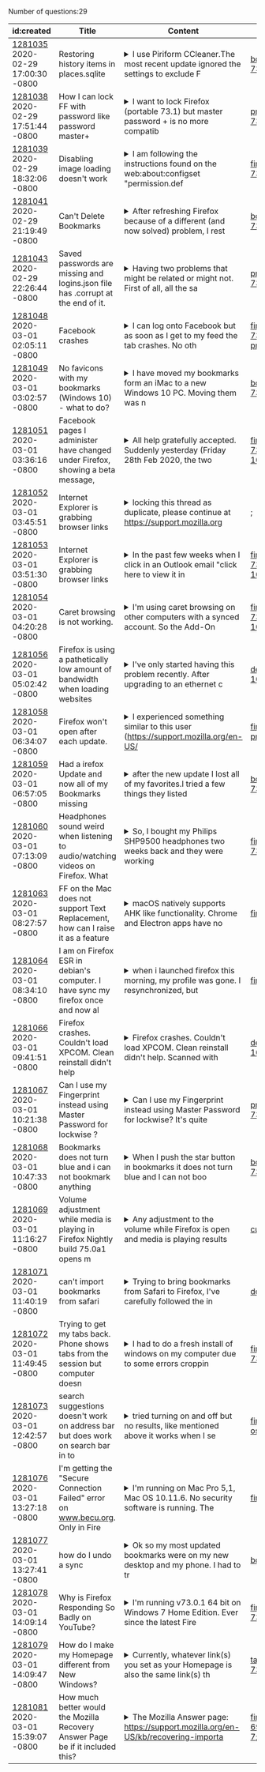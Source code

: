 Number of questions:29

| id:created | Title | Content | Tags |
| --- | --- | --- | --- |
| [1281035](https://support.mozilla.org/questions/1281035)<br>2020-02-29 17:00:30 -0800 | Restoring history items in places.sqlite |<details><summary>I use Piriform CCleaner.The most recent update ignored the settings to exclude F</summary>irefox and cleared my History.I do have a backup but it isn't recent as I'd like.I did have a look at the places.sqlite file with an editor - interestingly all the history is still there. So how is...</details> | [bookmarks](https://support.mozilla.org/en-US/questions/firefox?tagged=bookmarks);[firefox-730](https://support.mozilla.org/en-US/questions/firefox?tagged=firefox-730);[desktop](https://support.mozilla.org/en-US/questions/firefox?tagged=desktop);[windows-10](https://support.mozilla.org/en-US/questions/firefox?tagged=windows-10);|
| [1281038](https://support.mozilla.org/questions/1281038)<br>2020-02-29 17:51:44 -0800 | How I can lock FF with password like password master+ |<details><summary>I want to lock Firefox (portable 73.1) but master password + is no more compatib</summary>le .. How I can do it ? I tried the xiaoxiao github script but it seem working only with full version and I have portable ...</details> | [privacy-and-security_1](https://support.mozilla.org/en-US/questions/firefox?tagged=privacy-and-security_1);[firefox-730](https://support.mozilla.org/en-US/questions/firefox?tagged=firefox-730);[desktop](https://support.mozilla.org/en-US/questions/firefox?tagged=desktop);[windows-10](https://support.mozilla.org/en-US/questions/firefox?tagged=windows-10);|
| [1281039](https://support.mozilla.org/questions/1281039)<br>2020-02-29 18:32:06 -0800 | Disabling image loading doesn't work |<details><summary>I am following the instructions found on the web:about:configset "permission.def</summary>ault.image" to 2reload pages or restart FireFoxbut images loading is not disabled.</details> | [firefox-730](https://support.mozilla.org/en-US/questions/firefox?tagged=firefox-730);[firefox-7301](https://support.mozilla.org/en-US/questions/firefox?tagged=firefox-7301);[customize](https://support.mozilla.org/en-US/questions/firefox?tagged=customize);[desktop](https://support.mozilla.org/en-US/questions/firefox?tagged=desktop);[mac-os](https://support.mozilla.org/en-US/questions/firefox?tagged=mac-os);|
| [1281041](https://support.mozilla.org/questions/1281041)<br>2020-02-29 21:19:49 -0800 | Can't Delete Bookmarks |<details><summary>After refreshing Firefox because of a different (and now solved) problem, I rest</summary>ored my Old Firefox Data to recover my customization settings. The problem from before remained solved as well, so don't worry about that. The only problem is that now, for whatever reason, I can't de...</details> | [bookmarks](https://support.mozilla.org/en-US/questions/firefox?tagged=bookmarks);[firefox-730](https://support.mozilla.org/en-US/questions/firefox?tagged=firefox-730);[firefox-7301](https://support.mozilla.org/en-US/questions/firefox?tagged=firefox-7301);[desktop](https://support.mozilla.org/en-US/questions/firefox?tagged=desktop);[windows-10](https://support.mozilla.org/en-US/questions/firefox?tagged=windows-10);|
| [1281043](https://support.mozilla.org/questions/1281043)<br>2020-02-29 22:26:44 -0800 | Saved passwords are missing and logins.json file has .corrupt at the end of it.  |<details><summary>Having two problems that might be related or might not. First of all, all the sa</summary>ved email logins are still there and still autofill in, but the passwords don't show up in the autofill anymore. Also, am seeing something called firefox lockwise for the first time and seeing 0 saved...</details> | [privacy-and-security_1](https://support.mozilla.org/en-US/questions/firefox?tagged=privacy-and-security_1);[firefox-730](https://support.mozilla.org/en-US/questions/firefox?tagged=firefox-730);[desktop](https://support.mozilla.org/en-US/questions/firefox?tagged=desktop);[windows-7](https://support.mozilla.org/en-US/questions/firefox?tagged=windows-7);|
| [1281048](https://support.mozilla.org/questions/1281048)<br>2020-03-01 02:05:11 -0800 | Facebook crashes |<details><summary>I can log onto Facebook but as soon as I get to my feed the tab crashes.  No oth</summary>er site but Facebook is causing this to happen.  I've submitted the crash reports but that is it.  Viewed it afterward but I can't make heads or tails of what it's saying.  The tab crashes in "safe mo...</details> | [firefox-730](https://support.mozilla.org/en-US/questions/firefox?tagged=firefox-730);[firefox-7301](https://support.mozilla.org/en-US/questions/firefox?tagged=firefox-7301);[desktop](https://support.mozilla.org/en-US/questions/firefox?tagged=desktop);[fix-problems](https://support.mozilla.org/en-US/questions/firefox?tagged=fix-problems);[windows-10](https://support.mozilla.org/en-US/questions/firefox?tagged=windows-10);|
| [1281049](https://support.mozilla.org/questions/1281049)<br>2020-03-01 03:02:57 -0800 | No favicons with my bookmarks (Windows 10) - what to do? |<details><summary>I have moved my bookmarks form an iMac to a new Windows 10 PC. Moving them was n</summary>ot a problem.But they have lost their favicons and now all have a grey globe as the only symbol.Very annoying.I had hoped that I could bring back the favicons one by one by using each bookmark.Bu...</details> | [bookmarks](https://support.mozilla.org/en-US/questions/firefox?tagged=bookmarks);[firefox-730](https://support.mozilla.org/en-US/questions/firefox?tagged=firefox-730);[firefox-7301](https://support.mozilla.org/en-US/questions/firefox?tagged=firefox-7301);[desktop](https://support.mozilla.org/en-US/questions/firefox?tagged=desktop);[windows-10](https://support.mozilla.org/en-US/questions/firefox?tagged=windows-10);|
| [1281051](https://support.mozilla.org/questions/1281051)<br>2020-03-01 03:36:16 -0800 | Facebook pages I administer have changed under Firefox, showing a beta message,  |<details><summary>All help gratefully accepted.  Suddenly yesterday (Friday 28th Feb 2020, the two</summary> Facebook community pages I administer suddenly started looking like the attached screenshot with the message about "beta" in the bottom left.  I am using a desktop, Windows 10 and Firefox as my brows...</details> | [firefox-730](https://support.mozilla.org/en-US/questions/firefox?tagged=firefox-730);[websites](https://support.mozilla.org/en-US/questions/firefox?tagged=websites);[desktop](https://support.mozilla.org/en-US/questions/firefox?tagged=desktop);[windows-10](https://support.mozilla.org/en-US/questions/firefox?tagged=windows-10);|
| [1281052](https://support.mozilla.org/questions/1281052)<br>2020-03-01 03:45:51 -0800 | Internet Explorer is grabbing browser links |<details><summary>locking this thread as duplicate, please continue at https://support.mozilla.org</summary>/en-US/que.../1281053In recent weeks, clicking on an Outlook email which says "click here to view it in a web browser"  loads up Internet Explorer. It used to be Firefox which provided the web page....</details> | ;|
| [1281053](https://support.mozilla.org/questions/1281053)<br>2020-03-01 03:51:30 -0800 | Internet Explorer is grabbing browser links |<details><summary>In the past few weeks when I click in an Outlook email "click here to view it in</summary> a web browser", the page is opened by Internet Explorer.  It used to be Firefox.How can I clear out IE?  Firefox is listed as the default browser.Interestingly when I posted the question, the cont...</details> | [firefox-730](https://support.mozilla.org/en-US/questions/firefox?tagged=firefox-730);[firefox-7301](https://support.mozilla.org/en-US/questions/firefox?tagged=firefox-7301);[customize](https://support.mozilla.org/en-US/questions/firefox?tagged=customize);[desktop](https://support.mozilla.org/en-US/questions/firefox?tagged=desktop);[windows-10](https://support.mozilla.org/en-US/questions/firefox?tagged=windows-10);|
| [1281054](https://support.mozilla.org/questions/1281054)<br>2020-03-01 04:20:28 -0800 | Caret browsing is not working. |<details><summary>I'm using caret browsing on other computers with a synced account. So the Add-On</summary>s are the same. But on my laptop its not working.I resetted firefox. I reinstalled it. Still not working.Any ideas?</details> | [firefox-730](https://support.mozilla.org/en-US/questions/firefox?tagged=firefox-730);[customize](https://support.mozilla.org/en-US/questions/firefox?tagged=customize);[desktop](https://support.mozilla.org/en-US/questions/firefox?tagged=desktop);[windows-10](https://support.mozilla.org/en-US/questions/firefox?tagged=windows-10);|
| [1281056](https://support.mozilla.org/questions/1281056)<br>2020-03-01 05:02:42 -0800 | Firefox is using a pathetically low amount of bandwidth when loading websites |<details><summary>I've only started having this problem recently. After upgrading to an ethernet c</summary>able and getting much faster internet speeds (around 70mbps on the speed test), I've noticed that for whatever reason, Firefox is actually running slower than it did when I had worse internet connecti...</details> | [desktop](https://support.mozilla.org/en-US/questions/firefox?tagged=desktop);[fix-problems](https://support.mozilla.org/en-US/questions/firefox?tagged=fix-problems);[windows-10](https://support.mozilla.org/en-US/questions/firefox?tagged=windows-10);|
| [1281058](https://support.mozilla.org/questions/1281058)<br>2020-03-01 06:34:07 -0800 | Firefox won't open after each update. |<details><summary>I experienced something similar to this user (https://support.mozilla.org/en-US/</summary>questions/1276847) in that for a few updates now I can't start Firefox after every automatic update, it gets me a busy cursor and I can't end it through Task Manager because the process keeps vanish-r...</details> | [firefox-730](https://support.mozilla.org/en-US/questions/firefox?tagged=firefox-730);[desktop](https://support.mozilla.org/en-US/questions/firefox?tagged=desktop);[fix-problems](https://support.mozilla.org/en-US/questions/firefox?tagged=fix-problems);[windows-7](https://support.mozilla.org/en-US/questions/firefox?tagged=windows-7);|
| [1281059](https://support.mozilla.org/questions/1281059)<br>2020-03-01 06:57:05 -0800 | Had a irefox Update and now all of my Bookmarks missing |<details><summary>after the new update I lost all of my favorites.I tried a few things they listed</summary> and I cant get them back or i am missing something.Can anyone help with this ?</details> | [bookmarks](https://support.mozilla.org/en-US/questions/firefox?tagged=bookmarks);[firefox-730](https://support.mozilla.org/en-US/questions/firefox?tagged=firefox-730);[firefox-7301](https://support.mozilla.org/en-US/questions/firefox?tagged=firefox-7301);[desktop](https://support.mozilla.org/en-US/questions/firefox?tagged=desktop);[windows-10](https://support.mozilla.org/en-US/questions/firefox?tagged=windows-10);|
| [1281060](https://support.mozilla.org/questions/1281060)<br>2020-03-01 07:13:09 -0800 | Headphones sound weird when listening to audio/watching videos on Firefox. What  |<details><summary>So, I bought my Philips SHP9500 headphones two weeks back and they were working </summary>fine until today when I was watching gameplay videos on YouTube (on Firefox). They are working absolutely fine with Chrome but a crackling sound is bothering me when using Firefox. I also tried cleani...</details> | [firefox-730](https://support.mozilla.org/en-US/questions/firefox?tagged=firefox-730);[other](https://support.mozilla.org/en-US/questions/firefox?tagged=other);[desktop](https://support.mozilla.org/en-US/questions/firefox?tagged=desktop);[windows-10](https://support.mozilla.org/en-US/questions/firefox?tagged=windows-10);|
| [1281063](https://support.mozilla.org/questions/1281063)<br>2020-03-01 08:27:57 -0800 | FF on the Mac does not support Text Replacement, how can I raise it as a feature |<details><summary>macOS natively supports AHK like functionality. Chrome and Electron apps have no</summary>w started supporting the functionality. FF lacks behind in this regard and breaks my workflow, requiring me to go back to Safari for repetitive tasks. It would be great if this could raised in front...</details> | [firefox-730](https://support.mozilla.org/en-US/questions/firefox?tagged=firefox-730);[other](https://support.mozilla.org/en-US/questions/firefox?tagged=other);[desktop](https://support.mozilla.org/en-US/questions/firefox?tagged=desktop);[mac-os](https://support.mozilla.org/en-US/questions/firefox?tagged=mac-os);|
| [1281064](https://support.mozilla.org/questions/1281064)<br>2020-03-01 08:34:10 -0800 | I am on Firefox ESR in debian's computer. I have sync my firefox once and now al |<details><summary>when i launched firefox this morning, my profile was gone. I resynchronized, but</summary> it didn't load my profile. When I go to "about profile" none of the profiles offered matches mine. What should I do?</details> | [firefox-680](https://support.mozilla.org/en-US/questions/firefox?tagged=firefox-680);[sync](https://support.mozilla.org/en-US/questions/firefox?tagged=sync);[desktop](https://support.mozilla.org/en-US/questions/firefox?tagged=desktop);[linux](https://support.mozilla.org/en-US/questions/firefox?tagged=linux);|
| [1281066](https://support.mozilla.org/questions/1281066)<br>2020-03-01 09:41:51 -0800 | Firefox crashes. Couldn't load XPCOM. Clean reinstall didn't help |<details><summary>Firefox crashes. Couldn't load XPCOM. Clean reinstall didn't help. Scanned with </summary>antivirus - no malwares. Just found and deleted avery file\folder with "Mozilla" in it, cleaned the regystry - no luck... please help me</details> | [desktop](https://support.mozilla.org/en-US/questions/firefox?tagged=desktop);[fix-problems](https://support.mozilla.org/en-US/questions/firefox?tagged=fix-problems);[windows-10](https://support.mozilla.org/en-US/questions/firefox?tagged=windows-10);[download-and-install](https://support.mozilla.org/en-US/questions/firefox?tagged=download-and-install);[escalate](https://support.mozilla.org/en-US/questions/firefox?tagged=escalate);|
| [1281067](https://support.mozilla.org/questions/1281067)<br>2020-03-01 10:21:38 -0800 | Can I use my Fingerprint instead using Master Password for lockwise ? |<details><summary>Can I use my Fingerprint instead using Master Password for lockwise? It's quite </summary>depressing typing the password always.</details> | [privacy-and-security_1](https://support.mozilla.org/en-US/questions/firefox?tagged=privacy-and-security_1);[firefox-730](https://support.mozilla.org/en-US/questions/firefox?tagged=firefox-730);[desktop](https://support.mozilla.org/en-US/questions/firefox?tagged=desktop);[windows-10](https://support.mozilla.org/en-US/questions/firefox?tagged=windows-10);|
| [1281068](https://support.mozilla.org/questions/1281068)<br>2020-03-01 10:47:33 -0800 | Bookmarks does not turn blue and i can not bookmark anything |<details><summary>When I push the star button in bookmarks it does not turn blue and I can not boo</summary>kmark anything</details> | [bookmarks](https://support.mozilla.org/en-US/questions/firefox?tagged=bookmarks);[firefox-730](https://support.mozilla.org/en-US/questions/firefox?tagged=firefox-730);[firefox-7301](https://support.mozilla.org/en-US/questions/firefox?tagged=firefox-7301);[desktop](https://support.mozilla.org/en-US/questions/firefox?tagged=desktop);[windows-10](https://support.mozilla.org/en-US/questions/firefox?tagged=windows-10);|
| [1281069](https://support.mozilla.org/questions/1281069)<br>2020-03-01 11:16:27 -0800 | Volume adjustment while media is playing in Firefox Nightly build 75.0a1 opens m |<details><summary>Any adjustment to the volume while Firefox is open and media is playing results </summary>in the Windows 10 media control panel opening alongside the volume bar, lasting for about 5 seconds with no way to disable it. A similar problem with the Chrome browser can be resolved by going to "ch...</details> | [customize](https://support.mozilla.org/en-US/questions/firefox?tagged=customize);[desktop](https://support.mozilla.org/en-US/questions/firefox?tagged=desktop);[windows-10](https://support.mozilla.org/en-US/questions/firefox?tagged=windows-10);|
| [1281071](https://support.mozilla.org/questions/1281071)<br>2020-03-01 11:40:19 -0800 | can't import bookmarks from safari |<details><summary>Trying to bring bookmarks from Safari to Firefox, I've carefully followed the in</summary>structions provided by folks in this forum with no success.Using "Import data from another browser" I get "From Safari" folders but they turn up empty; see screenshot. Using "Import bookmarks from HT...</details> | [download-and-install_1](https://support.mozilla.org/en-US/questions/firefox?tagged=download-and-install_1);[desktop](https://support.mozilla.org/en-US/questions/firefox?tagged=desktop);|
| [1281072](https://support.mozilla.org/questions/1281072)<br>2020-03-01 11:49:45 -0800 | Trying to get my tabs back. Phone shows tabs from the session but computer doesn |<details><summary>I had to do a fresh install of windows on my computer due to some errors croppin</summary>g up. Signed in to my Firefox account only to find I can't see the tabs from the previous session. My phone sees them in history from "User's Firefox on DESKTOP-L" but my computer doesn't. Anybody abl...</details> | [firefox-730](https://support.mozilla.org/en-US/questions/firefox?tagged=firefox-730);[sync](https://support.mozilla.org/en-US/questions/firefox?tagged=sync);[desktop](https://support.mozilla.org/en-US/questions/firefox?tagged=desktop);[windows-10](https://support.mozilla.org/en-US/questions/firefox?tagged=windows-10);|
| [1281073](https://support.mozilla.org/questions/1281073)<br>2020-03-01 12:42:57 -0800 | search suggestions doesn't work on address bar but does work on search bar in to |<details><summary>tried turning on and off but no results, like mentioned above it works when I se</summary>lect to add search to the tool bar</details> | [firefox-730](https://support.mozilla.org/en-US/questions/firefox?tagged=firefox-730);[other](https://support.mozilla.org/en-US/questions/firefox?tagged=other);[desktop](https://support.mozilla.org/en-US/questions/firefox?tagged=desktop);[mac-os](https://support.mozilla.org/en-US/questions/firefox?tagged=mac-os);[escalate](https://support.mozilla.org/en-US/questions/firefox?tagged=escalate);|
| [1281076](https://support.mozilla.org/questions/1281076)<br>2020-03-01 13:27:18 -0800 | I'm  getting the "Secure Connection Failed" error on www.becu.org.  Only in Fire |<details><summary>I'm running on Mac Pro 5,1, Mac OS 10.11.6. No security software is running. The</summary> fact that three other browsers work just fine, leads me to believe it must be a problem with Firefox. The error occurs when I select the 'online banking' button on the home page of www.becu.org.</details> | [firefox-730](https://support.mozilla.org/en-US/questions/firefox?tagged=firefox-730);[websites](https://support.mozilla.org/en-US/questions/firefox?tagged=websites);[desktop](https://support.mozilla.org/en-US/questions/firefox?tagged=desktop);|
| [1281077](https://support.mozilla.org/questions/1281077)<br>2020-03-01 13:27:41 -0800 | how do I undo a sync |<details><summary>Ok so my most updated bookmarks were on my new desktop and my phone. I had to tr</summary>avel and took my old laptop and phone. I thought I could update my laptop with the new bookmarks  by synching  it with my phone but I was wrong. Now on all devices I have my old bookmarks that was on ...</details> | [bookmarks](https://support.mozilla.org/en-US/questions/firefox?tagged=bookmarks);[desktop](https://support.mozilla.org/en-US/questions/firefox?tagged=desktop);|
| [1281078](https://support.mozilla.org/questions/1281078)<br>2020-03-01 14:09:14 -0800 | Why is Firefox Responding So Badly on YouTube? |<details><summary>I'm running v73.0.1 64 bit on Windows 7 Home Edition. Ever since the latest Fire</summary>fox upgrade I can't properly watch or listen to a YouTube video unless I just play one video in a single tab and do nothing else with my browser or computer, otherwise the video is choppy and crackles...</details> | [firefox-730](https://support.mozilla.org/en-US/questions/firefox?tagged=firefox-730);[other](https://support.mozilla.org/en-US/questions/firefox?tagged=other);[desktop](https://support.mozilla.org/en-US/questions/firefox?tagged=desktop);[windows-7](https://support.mozilla.org/en-US/questions/firefox?tagged=windows-7);|
| [1281079](https://support.mozilla.org/questions/1281079)<br>2020-03-01 14:09:47 -0800 | How do I make my Homepage different from New Windows? |<details><summary>Currently, whatever link(s) you set as your Homepage is also the same link(s) th</summary>at appears when you open a New Window. The way that New Window is inherently clumped together with the Homepage seems to make it impossible to separate the two in the Options settings. What is the lo...</details> | [tabs](https://support.mozilla.org/en-US/questions/firefox?tagged=tabs);[firefox-730](https://support.mozilla.org/en-US/questions/firefox?tagged=firefox-730);[desktop](https://support.mozilla.org/en-US/questions/firefox?tagged=desktop);[windows-10](https://support.mozilla.org/en-US/questions/firefox?tagged=windows-10);|
| [1281081](https://support.mozilla.org/questions/1281081)<br>2020-03-01 15:39:07 -0800 | How much better would the Mozilla Recovery Answer Page be if it included this? |<details><summary>The Mozilla Answer page: https://support.mozilla.org/en-US/kb/recovering-importa</summary>nt-data-from-an-old-profile#w_copying-files-between-profile-folders, provides some pretty good information about which files to recover, but, doesn't include the general population's need to recover t...</details> | [firefox-690](https://support.mozilla.org/en-US/questions/firefox?tagged=firefox-690);[other](https://support.mozilla.org/en-US/questions/firefox?tagged=other);[desktop](https://support.mozilla.org/en-US/questions/firefox?tagged=desktop);[windows-7](https://support.mozilla.org/en-US/questions/firefox?tagged=windows-7);[feature-request](https://support.mozilla.org/en-US/questions/firefox?tagged=feature-request);[escalate](https://support.mozilla.org/en-US/questions/firefox?tagged=escalate);|
